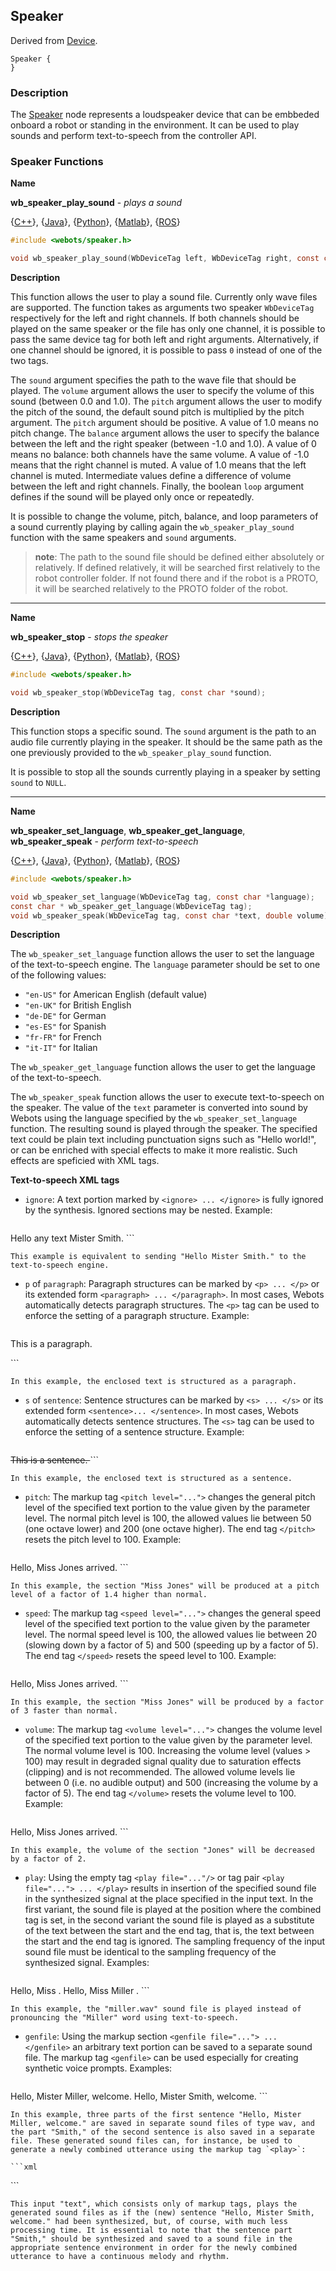 ## Speaker

Derived from [Device](device.md).

```
Speaker {
}
```

### Description

The [Speaker](#speaker) node represents a loudspeaker device that can be embbeded onboard a robot or standing in the environment. It can be used to play sounds and perform text-to-speech from the controller API.

### Speaker Functions

**Name**

**wb\_speaker\_play\_sound** - *plays a sound*

{[C++](cpp-api.md#cpp_speaker)}, {[Java](java-api.md#java_speaker)}, {[Python](python-api.md#python_speaker)}, {[Matlab](matlab-api.md#matlab_speaker)}, {[ROS](ros-api.md)}

```c
#include <webots/speaker.h>

void wb_speaker_play_sound(WbDeviceTag left, WbDeviceTag right, const char *sound, double volume, double pitch, double balance, bool loop);
```

**Description**

This function allows the user to play a sound file. Currently only wave files are supported. The function takes as arguments two speaker `WbDeviceTag` respectively for the left and right channels. If both channels should be played on the same speaker or the file has only one channel, it is possible to pass the same device tag for both left and right arguments. Alternatively, if one channel should be ignored, it is possible to pass `0` instead of one of the two tags.

The `sound` argument specifies the path to the wave file that should be played. The `volume` argument allows the user to specify the volume of this sound (between 0.0 and 1.0). The `pitch` argument allows the user to modify the pitch of the sound, the default sound pitch is multiplied by the pitch argument. The `pitch` argument should be positive. A value of 1.0 means no pitch change. The `balance` argument allows the user to specify the balance between the left and the right speaker (between -1.0 and 1.0). A value of 0 means no balance: both channels have the same volume. A value of -1.0 means that the right channel is muted. A value of 1.0 means that the left channel is muted. Intermediate values define a difference of volume between the left and right channels. Finally, the boolean `loop` argument defines if the sound will be played only once or repeatedly.

It is possible to change the volume, pitch, balance, and loop parameters of a sound currently playing by calling again the `wb_speaker_play_sound` function with the same speakers and `sound` arguments.

> **note**:
The path to the sound file should be defined either absolutely or relatively. If defined relatively, it will be searched first relatively to the robot controller folder. If not found there and if the robot is a PROTO, it will be searched relatively to the PROTO folder of the robot.

---

**Name**

**wb\_speaker\_stop** - *stops the speaker*

{[C++](cpp-api.md#cpp_speaker)}, {[Java](java-api.md#java_speaker)}, {[Python](python-api.md#python_speaker)}, {[Matlab](matlab-api.md#matlab_speaker)}, {[ROS](ros-api.md)}

```c
#include <webots/speaker.h>

void wb_speaker_stop(WbDeviceTag tag, const char *sound);
```

**Description**

This function stops a specific sound. The `sound` argument is the path to an audio file currently playing in the speaker. It should be the same path as the one previously provided to the `wb_speaker_play_sound` function.

It is possible to stop all the sounds currently playing in a speaker by setting `sound` to `NULL`.

---

**Name**

**wb\_speaker\_set\_language**, **wb\_speaker\_get\_language**, **wb\_speaker\_speak** - *perform text-to-speech*

{[C++](cpp-api.md#cpp_speaker)}, {[Java](java-api.md#java_speaker)}, {[Python](python-api.md#python_speaker)}, {[Matlab](matlab-api.md#matlab_speaker)}, {[ROS](ros-api.md)}

```c
#include <webots/speaker.h>

void wb_speaker_set_language(WbDeviceTag tag, const char *language);
const char * wb_speaker_get_language(WbDeviceTag tag);
void wb_speaker_speak(WbDeviceTag tag, const char *text, double volume);
```

**Description**

The `wb_speaker_set_language` function allows the user to set the language of the text-to-speech engine. The `language` parameter should be set to one of the following values:

  - `"en-US"` for American English (default value)
  - `"en-UK"` for British English
  - `"de-DE"` for German
  - `"es-ES"` for Spanish
  - `"fr-FR"` for French
  - `"it-IT"` for Italian

The `wb_speaker_get_language` function allows the user to get the language of the text-to-speech.

The `wb_speaker_speak` function allows the user to execute text-to-speech on the speaker. The value of the `text` parameter is converted into sound by Webots using the language specified by the `wb_speaker_set_language` function. The resulting sound is played through the speaker. The specified text could be plain text including punctuation signs such as "Hello world!", or can be enriched with special effects to make it more realistic. Such effects are speficied with XML tags.

**Text-to-speech XML tags**

- `ignore`: A text portion marked by `<ignore> ... </ignore>` is fully ignored by the synthesis. Ignored sections may be nested. Example:

    ```xml
Hello <ignore> any text </ignore> Mister Smith.
    ```

    This example is equivalent to sending "Hello Mister Smith." to the text-to-speech engine.

- `p` of `paragraph`: Paragraph structures can be marked by `<p> ... </p>` or its extended form `<paragraph> ... </paragraph>`. In most cases, Webots automatically detects paragraph structures. The `<p>` tag can be used to enforce the setting of a paragraph structure. Example:

    ```xml
 <p> This is a paragraph. </p>
    ```

    In this example, the enclosed text is structured as a paragraph.

- `s` of `sentence`: Sentence structures can be marked by `<s> ... </s>` or its extended form `<sentence>... </sentence>`. In most cases, Webots automatically detects sentence structures. The `<s>` tag can be used to enforce the setting of a sentence structure. Example:

    ```xml
<s> This is a sentence. </s>
    ```

    In this example, the enclosed text is structured as a sentence.

- `pitch`: The markup tag `<pitch level="...">` changes the general pitch level of the specified text portion to the value given by the parameter level. The normal pitch level is 100, the allowed values lie between 50 (one octave lower) and 200 (one octave higher). The end tag `</pitch>` resets the pitch level to 100. Example:

    ```xml
Hello, <pitch level="140"> Miss Jones </pitch> arrived.
    ```

    In this example, the section "Miss Jones" will be produced at a pitch level of a factor of 1.4 higher than normal.

- `speed`: The markup tag `<speed level="...">` changes the general speed level of the specified text portion to the value given by the parameter level. The normal speed level is 100, the allowed values lie between 20 (slowing down by a factor of 5) and 500 (speeding up by a factor of 5). The end tag `</speed>` resets the speed level to 100. Example:

    ```xml
Hello, <speed level="300"> Miss Jones </speed> arrived.
    ```

    In this example, the section "Miss Jones" will be produced by a factor of 3 faster than normal.

- `volume`: The markup tag `<volume level="...">` changes the volume level of the specified text portion to the value given by the parameter level. The normal volume level is 100. Increasing the volume level (values > 100) may result in degraded signal quality due to saturation effects (clipping) and is not recommended. The allowed volume levels lie between 0 (i.e. no audible output) and 500 (increasing the volume by a factor of 5). The end tag `</volume>` resets the volume level to 100. Example:

    ```xml
Hello, Miss <volume level="50"> Jones </volume> arrived.
    ```

    In this example, the volume of the section "Jones" will be decreased by a factor of 2.

- `play`: Using the empty tag `<play file="..."/>` or tag pair `<play file="..."> ... </play>` results in insertion of the specified sound file in the synthesized signal at the place specified in the input text. In the first variant, the sound file is played at the position where the combined tag is set, in the second variant the sound file is played as a substitute of the text between the start and the end tag, that is, the text between the start and the end tag is ignored. The sampling frequency of the input sound file must be identical to the sampling frequency of the synthesized signal. Examples:

    ```xml
Hello, Miss <play file="miller.wav"/>.
Hello, Miss <play file="miller.wav"> Miller </play>.
    ```

    In this example, the "miller.wav" sound file is played instead of pronouncing the "Miller" word using text-to-speech.

- `genfile`: Using the markup section `<genfile file="..."> ... </genfile>` an arbitrary text portion can be saved to a separate sound file. The markup tag `<genfile>` can be used especially for creating synthetic voice prompts. Examples:

    ```xml
<genfile file="intro.wav"> Hello, Mister </genfile>
<genfile file="miller.wav"> Miller, </genfile>
<genfile file="rem.wav"> welcome.</genfile>
Hello, Mister <genfile file="smith.wav"> Smith, </genfile> welcome.
    ```

    In this example, three parts of the first sentence "Hello, Mister Miller, welcome." are saved in separate sound files of type wav, and the part "Smith," of the second sentence is also saved in a separate file. These generated sound files can, for instance, be used to generate a newly combined utterance using the markup tag `<play>`:

    ```xml
<play file="intro.wav"/> <play file="smith.wav"/>
<play file="rem.wav"/>
    ```

    This input "text", which consists only of markup tags, plays the generated sound files as if the (new) sentence "Hello, Mister Smith, welcome." had been synthesized, but, of course, with much less processing time. It is essential to note that the sentence part "Smith," should be synthesized and saved to a sound file in the appropriate sentence environment in order for the newly combined utterance to have a continuous melody and rhythm.
